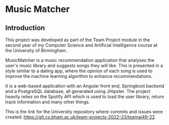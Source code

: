 # Music Matcher

## Introduction

This project was developed as part of the Team Project module in the second year of my Computer Science and Artificial Intelligence course at the University of Birmingham.

MusicMatcher is a music recommendation application that analyses the user's music library and suggests songs they will like. This is presented in a style similar to a dating app, where the opinion of each song is used to improve the machine learning algorithm to enhance recommendations.

It is a web-based application with an Angular front end, Springboot backend and a PostgreSQL database, all generated using JHipster.
The project heavily relies on the Spotify API which is used to load the user library, return track information and many other things.

This is the link for the University repository where commits and issues were created:
https://git.cs.bham.ac.uk/team-projects-2022-23/teamai49-22
